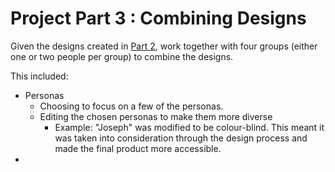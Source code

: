 # Project Part 3 : Combining Designs

Given the designs created in [Part 2](Part_2_Description.md), work together with four groups (either one or two people per group) to combine the designs.

This included:
- Personas
  - Choosing to focus on a few of the personas.
  - Editing the chosen personas to make them more diverse
    - Example: "Joseph" was modified to be colour-blind. This meant it was taken into consideration through the design process and made the final product more accessible.
- 
